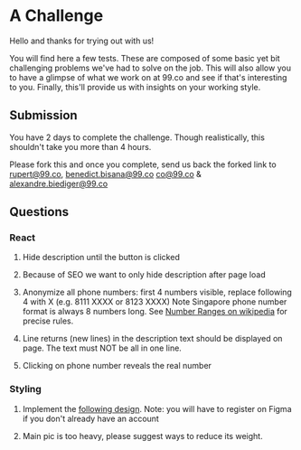 # A Challenge

Hello and thanks for trying out with us!

You will find here a few tests. These are composed of some basic yet bit challenging problems we've had to solve on the job.
This will also allow you to have a glimpse of what we work on at 99.co and see if that's interesting to you.
Finally, this'll provide us with insights on your working style.

## Submission

You have 2 days to complete the challenge. Though realistically, this shouldn't take you more than 4 hours.

Please fork this and once you complete, send us back the forked link to rupert@99.co, benedict.bisana@99.co co@99.co & alexandre.biediger@99.co

## Questions

### React

1. Hide description until the button is clicked

2. Because of SEO we want to only hide description after page load

3. Anonymize all phone numbers: first 4 numbers visible, replace following 4 with X (e.g. 8111 XXXX or 8123 XXXX)
   Note Singapore phone number format is always 8 numbers long.
   See [Number Ranges on wikipedia](https://en.wikipedia.org/wiki/Telephone_numbers_in_Singapore#Number_ranges) for precise rules.

4. Line returns (new lines) in the description text should be displayed on page. The text must NOT be all in one line.

5. Clicking on phone number reveals the real number



### Styling

1. Implement the [following design](https://www.figma.com/file/zT67hKBce1jfyZPkx5cGrg/FE-challenge---Project-card-design).
   Note: you will have to register on Figma if you don't already have an account

2. Main pic is too heavy, please suggest ways to reduce its weight.
